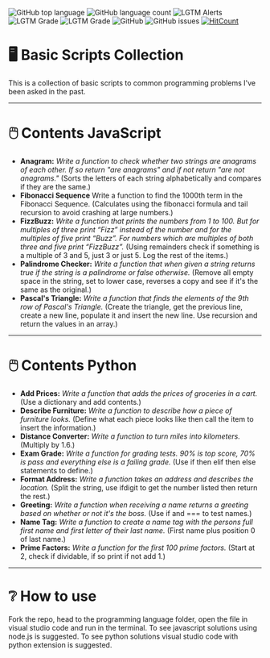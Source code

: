 ![GitHub top language](https://img.shields.io/github/languages/top/RosaleeKnight/basic-scripts-collection)
![GitHub language count](https://img.shields.io/github/languages/count/RosaleeKnight/basic-scripts-collection)
![LGTM Alerts](https://img.shields.io/lgtm/alerts/github/RosaleeKnight/basic-scripts-collection)
![LGTM Grade](https://img.shields.io/lgtm/grade/javascript/github/RosaleeKnight/basic-scripts-collection)
![LGTM Grade](https://img.shields.io/lgtm/grade/python/github/RosaleeKnight/basic-scripts-collection)
![GitHub](https://img.shields.io/github/license/RosaleeKnight/basic-scripts-collection)
![GitHub issues](https://img.shields.io/github/issues/RosaleeKnight/basic-scripts-collection)
[![HitCount](https://hits.dwyl.com/RosaleeKnight/basic-scripts-collection.svg?style=flat)](http://hits.dwyl.com/RosaleeKnight/basic-scripts-collection)

# 🖥️ Basic Scripts Collection
This is a collection of basic scripts to common programming problems I've been asked in the past.

-----
# 🖱️ Contents JavaScript

- **Anagram:** *Write a function to check whether two strings are anagrams of each other. If so return "are anagrams" and if not return "are not anagrams."* (Sorts the letters of each string alphabetically and compares if they are the same.)
- **Fibonacci Sequence** Write a function to find the 1000th term in the Fibonacci Sequence. (Calculates using the fibonacci formula and tail recursion to avoid crashing at large numbers.)
- **FizzBuzz:** *Write a function that prints the numbers from 1 to 100. But for multiples of three print “Fizz” instead of the number and for the multiples of five print “Buzz”. For numbers which are multiples of both three and five print “FizzBuzz”.* (Using remainders check if something is a multiple of 3 and 5, just 3 or just 5. Log the rest of the items.)
- **Palindrome Checker:** *Write a function that when given a string returns true if the string is a palindrome or false otherwise.* (Remove all empty space in the string, set to lower case, reverses a copy and see if it's the same as the original.)
- **Pascal's Triangle:** *Write a function that finds the elements of the 9th row of Pascal's Triangle.* (Create the triangle, get the previous line, create a new line, populate it and insert the new line. Use recursion and return the values in an array.)

-----
# 🖱️ Contents Python
- **Add Prices:** *Write a function that adds the prices of groceries in a cart.* (Use a dictionary and add contents.)
- **Describe Furniture:** *Write a function to describe how a piece of furniture looks.* (Define what each piece looks like then call the item to insert the information.)
- **Distance Converter:** *Write a function to turn miles into kilometers.* (Multiply by 1.6.)
- **Exam Grade:** *Write a function for grading tests. 90% is top score, 70% is pass and everything else is a failing grade.* (Use if then elif then else statements to define.)
- **Format Address:** *Write a function takes an address and describes the location.* (Split the string, use ifdigit to get the number listed then return the rest.)
- **Greeting:** *Write a function when receiving a name returns a greeting based on whether or not it's the boss.* (Use if and === to test names.)
- **Name Tag:** *Write a function to create a name tag with the persons full first name and first letter of their last name.* (First name plus position 0 of last name.)
- **Prime Factors:** *Write a function for the first 100 prime factors.* (Start at 2, check if dividable, if so print if not add 1.)

-----
# ❔ How to use
Fork the repo, head to the programming language folder, open the file in visual studio code and run in the terminal. To see javascript solutions using node.js is suggested. To see python solutions visual studio code with python extension is suggested.
